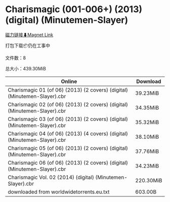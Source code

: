 # Charismagic (001-006+) (2013) (digital) (Minutemen-Slayer)

[磁力链接⬇Magnet Link](magnet:?xt=urn:btih:5ec330047b9b4765a7b0d74c82915bbf3dfd1e46&dn=Charismagic%20%28001-006%2B%29%20%282013%29%20%28digital%29%20%28Minutemen-Slayer%29)

打包下载📦仍在工事中

文件数：8

总大小：439.30MiB

Online | Download
--- | ---
Charismagic 01 (of 06) (2013) (2 covers) (digital) (Minutemen-Slayer).cbr | 39.23MiB
Charismagic 02 (of 06) (2013) (2 covers) (digital) (Minutemen-Slayer).cbr | 34.35MiB
Charismagic 03 (of 06) (2013) (2 covers) (digital) (Minutemen-Slayer).cbr | 35.32MiB
Charismagic 04 (of 06) (2013) (4 covers) (digital) (Minutemen-Slayer).cbr | 38.10MiB
Charismagic 05 (of 06) (2013) (2 covers) (digital) (Minutemen-Slayer).cbr | 37.76MiB
Charismagic 06 (of 06) (2013) (2 covers) (digital) (Minutemen-Slayer).cbr | 34.23MiB
Charismagic Vol. 02 (2014) (digital) (Minutemen-Slayer).cbr | 220.30MiB
downloaded from worldwidetorrents.eu.txt | 603.00B